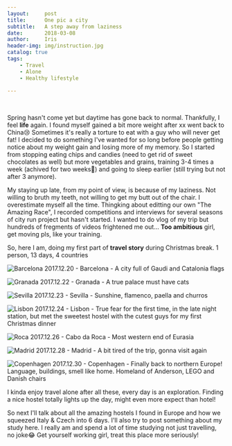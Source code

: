 ```yaml
---
layout:     post
title:      One pic a city
subtitle:   A step away from laziness
date:       2018-03-08
author:     Iris
header-img: img/instruction.jpg
catalog: true
tags:
    - Travel
    - Alone
    - Healthy lifestyle
    
---
```

<br />

Spring hasn't come yet but daytime has gone back to normal. Thankfully, I feel **life** again. I found myself gained a bit more weight after xx went back to China😢 Sometimes it's really a torture to eat with a guy who will never get fat! I decided to do something I've wanted for so long before people getting notice about my weight gain and losing more of my memory. So I started from stopping eating chips and candies (need to get rid of sweet chocolates as well) but more vegetables and grains, training 3-4 times a week (achived for two weeks💪) and going to sleep earlier (still trying but not after 3 anymore).

My staying up late, from my point of view, is because of my laziness. Not willing to bruth my teeth, not willing to get my butt out of the chair. I overestimate myself all the time. Thingking about editting our own "The Amazing Race", I recorded competitions and interviews for several seasons of city run project but hasn't started. I wanted to do vlog of my trip but hundreds of fregments of videos frightened me out... **Too ambitious** girl, get moving pls, like your training.

So, here I am, doing my first part of **travel story** during Christmas break. 1 person, 13 days, 4 countries <br />

![Barcelona](https://ws2.sinaimg.cn/large/006tNc79gy1fp534n78j8j31900u0n9a.jpg)
2017.12.20 - Barcelona - A city full of Gaudi and Catalonia flags <br />

![Granada](https://ws4.sinaimg.cn/large/006tNc79gy1fp539n458uj31900u017y.jpg)
2017.12.22 - Granada - A true palace must have cats <br />

![Sevilla](https://ws1.sinaimg.cn/large/006tNc79gy1fp53ef3mamj31bq0tygx5.jpg)
2017.12.23 - Sevilla - Sunshine, flamenco, paella and churros <br />

![Lisbon](https://ws4.sinaimg.cn/large/006tNc79gy1fp53h7caexj31400u0n4w.jpg)
2017.12.24 - Lisbon - True fear for the first time, in the late night station, but met the sweetest hostel with the cutest guys for my first Christmas dinner <br />

![Roca](https://ws1.sinaimg.cn/large/006tNc79gy1fp53ntuwe1j31900u0n2v.jpg)
2017.12.26 - Cabo da Roca - Most western end of Eurasia <br />

![Madrid](https://ws2.sinaimg.cn/large/006tNc79gy1fp53r7q02vj31900u0dng.jpg)
2017.12.28 - Madrid - A bit tired of the trip, gonna visit again <br />

![Copenhagen](https://ws3.sinaimg.cn/large/006tNc79gy1fp53sl9gkpj30hs0bwtbz.jpg)
2017.12.30 - Copenhagen - Finally back to northern Europe! Language, buildings, smell like home. Homeland of Anderson, LEGO and Danish chairs <br />

I kinda enjoy travel alone after all these, every day is an exploration. Finding a nice hostel totally lights up the day, might even more expect than hotel! <br />

So next I'll talk about all the amazing hostels I found in Europe and how we squeezed Italy & Czech into 6 days. I'll also try to post something about my study here. I really am and spend a lot of time studying not just travelling, no joke😂 Get yourself working girl, treat this place more seriously!